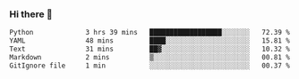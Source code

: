 ### Hi there 👋

<!--START_SECTION:waka-->

```txt
Python             3 hrs 39 mins   ██████████████████░░░░░░░   72.39 %
YAML               48 mins         ████░░░░░░░░░░░░░░░░░░░░░   15.81 %
Text               31 mins         ██▓░░░░░░░░░░░░░░░░░░░░░░   10.32 %
Markdown           2 mins          ▒░░░░░░░░░░░░░░░░░░░░░░░░   00.81 %
GitIgnore file     1 min           ░░░░░░░░░░░░░░░░░░░░░░░░░   00.37 %
```

<!--END_SECTION:waka-->

<!--
**Jonas-VanHaeken/Jonas-VanHaeken** is a ✨ _special_ ✨ repository because its `README.md` (this file) appears on your GitHub profile.

Here are some ideas to get you started:

- 🔭 I’m currently working on ...
- 🌱 I’m currently learning ...
- 👯 I’m looking to collaborate on ...
- 🤔 I’m looking for help with ...
- 💬 Ask me about ...
- 📫 How to reach me: ...
- 😄 Pronouns: ...
- ⚡ Fun fact: ...
-->
